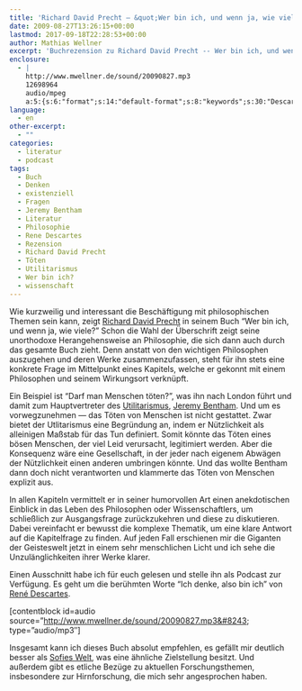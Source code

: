```yaml
---
title: 'Richard David Precht – &quot;Wer bin ich, und wenn ja, wie viele?&quot;'
date: 2009-08-27T13:26:15+00:00
lastmod: 2017-09-18T22:28:53+00:00
author: Mathias Wellner
excerpt: 'Buchrezension zu Richard David Precht -- Wer bin ich, und wenn ja, wie viele?'
enclosure:
  - |
    http://www.mwellner.de/sound/20090827.mp3
    12698964
    audio/mpeg
    a:5:{s:6:"format";s:14:"default-format";s:8:"keywords";s:30:"Descartes, Denken, Philosophie";s:6:"author";s:15:"Mathias Wellner";s:6:"length";s:5:"13:15";s:8:"explicit";s:2:"no";}
language:
  - en
other-excerpt:
  - ""
categories:
  - literatur
  - podcast
tags:
  - Buch
  - Denken
  - existenziell
  - Fragen
  - Jeremy Bentham
  - Literatur
  - Philosophie
  - Rene Descartes
  - Rezension
  - Richard David Precht
  - Töten
  - Utilitarismus
  - Wer bin ich?
  - wissenschaft
---
```

Wie kurzweilig und interessant die Beschäftigung mit philosophischen Themen sein kann, zeigt [Richard David Precht](http://de.wikipedia.org/wiki/Richard_David_Precht) in seinem Buch &#8220;Wer bin ich, und wenn ja, wie viele?&#8221; Schon die Wahl der Überschrift zeigt seine unorthodoxe Herangehensweise an Philosophie, die sich dann auch durch das gesamte Buch zieht. Denn anstatt von den wichtigen Philosophen auszugehen und deren Werke zusammenzufassen, steht für ihn stets eine konkrete Frage im Mittelpunkt eines Kapitels, welche er gekonnt mit einem Philosophen und seinem Wirkungsort verknüpft. 

Ein Beispiel ist &#8220;Darf man Menschen töten?&#8221;, was ihn nach London führt und damit zum Hauptvertreter des [Utilitarismus](http://de.wikipedia.org/wiki/Utilitarismus), [Jeremy Bentham](http://de.wikipedia.org/wiki/Jeremy_Bentham). Und um es vorwegzunehmen &#8212; das Töten von Menschen ist nicht gestattet. Zwar bietet der Utlitarismus eine Begründung an, indem er Nützlichkeit als alleinigen Maßstab für das Tun definiert. Somit könnte das Töten eines bösen Menschen, der viel Leid verursacht, legitimiert werden. Aber die Konsequenz wäre eine Gesellschaft, in der jeder nach eigenem Abwägen der Nützlichkeit einen anderen umbringen könnte. Und das wollte Bentham dann doch nicht verantworten und klammerte das Töten von Menschen explizit aus. 

In allen Kapiteln vermittelt er in seiner humorvollen Art einen anekdotischen Einblick in das Leben des Philosophen oder Wissenschaftlers, um schließlich zur Ausgangsfrage zurückzukehren und diese zu diskutieren. Dabei vereinfacht er bewusst die komplexe Thematik, um eine klare Antwort auf die Kapitelfrage zu finden. Auf jeden Fall erschienen mir die Giganten der Geisteswelt jetzt in einem sehr menschlichen Licht und ich sehe die Unzulänglichkeiten ihrer Werke klarer. 

Einen Ausschnitt habe ich für euch gelesen und stelle ihn als Podcast zur Verfügung. Es geht um die berühmten Worte &#8220;Ich denke, also bin ich&#8221; von [René Descartes](http://de.wikipedia.org/wiki/Descartes). 

[contentblock id=audio source=&#8221;http://www.mwellner.de/sound/20090827.mp3&#8243; type=&#8221;audio/mp3&#8243;]

Insgesamt kann ich dieses Buch absolut empfehlen, es gefällt mir deutlich besser als [Sofies Welt](http://de.wikipedia.org/wiki/Sofies_Welt), was eine ähnliche Zielstellung besitzt. Und außerdem gibt es etliche Bezüge zu aktuellen Forschungsthemen, insbesondere zur Hirnforschung, die mich sehr angesprochen haben.